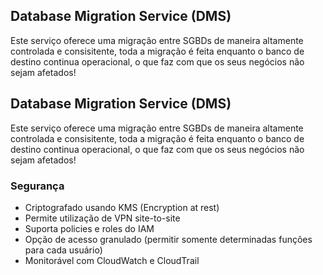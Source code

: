 ## Database Migration Service (DMS)
Este serviço oferece uma migração entre SGBDs de maneira altamente controlada e consisitente, toda a migração é feita enquanto o banco de destino continua operacional, o que faz com que os seus negócios não sejam afetados!

## Database Migration Service (DMS)
Este serviço oferece uma migração entre SGBDs de maneira altamente controlada e consisitente, toda a migração é feita enquanto o banco de destino continua operacional, o que faz com que os seus negócios não sejam afetados!

### Segurança
- Criptografado usando KMS (Encryption at rest)
- Permite utilização de VPN site-to-site
- Suporta policies e roles do IAM
- Opção de acesso granulado (permitir somente determinadas funções para cada usuário)
- Monitorável com CloudWatch e CloudTrail